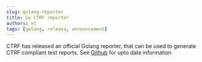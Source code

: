 ```yaml
---
slug: golang-reporter
title: Go CTRF reporter
authors: mt
tags: [golang, release, announcement]
---
```


CTRF has released an official Golang reporter, that can be used to generate CTRF compliant test reports. See [Github](https://github.com/ctrf-io/go-ctrf-json-reporter) for upto date information
